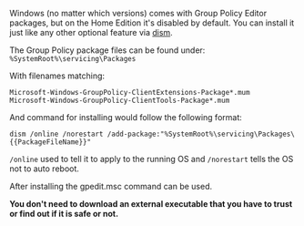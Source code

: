 Windows (no matter which versions) comes with Group Policy Editor packages, but on the Home Edition it's disabled by default. You can install it just like any other optional feature via [dism](https://docs.microsoft.com/en-us/windows-hardware/manufacture/desktop/dism---deployment-image-servicing-and-management-technical-reference-for-windows).

The Group Policy package files can be found under: `%SystemRoot%\servicing\Packages`


With filenames matching:

```
Microsoft-Windows-GroupPolicy-ClientExtensions-Package*.mum
Microsoft-Windows-GroupPolicy-ClientTools-Package*.mum
```


And command for installing would follow the following format:

```
dism /online /norestart /add-package:"%SystemRoot%\servicing\Packages\{{PackageFileName}}"
```

`/online` used to tell it to apply to the running OS and `/norestart` tells the OS not to auto reboot.

After installing the gpedit.msc command can be used. 


**You don't need to download an external executable that you have to trust or find out if it is safe or not.**